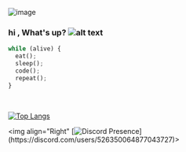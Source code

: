 ![image](https://i.imgur.com/8SggKJt.gif)


### hi , What's up?       ![alt text](https://i.imgur.com/auRW6IX.gif "Logo Title Text 1"  )
  
  ```python
while (alive) {
    eat();
    sleep();
    code();
    repeat();
}
```

<br>
  
[![Top Langs](https://github-readme-stats.vercel.app/api/top-langs/?username=XOOLE)](https://github.com/anuraghazra/github-readme-stats)
  
<img align="Right" [![Discord Presence](https://lanyard-profile-readme.vercel.app/api/526350064877043727?theme=dark&bg=06090f&animated=true&hideDiscrim=true&borderRadius=30px&idleMessage=Probably%20doing%20something%20else...)](https://discord.com/users/526350064877043727)>


</details>
